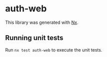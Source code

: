 # auth-web

This library was generated with [Nx](https://nx.dev).

## Running unit tests

Run `nx test auth-web` to execute the unit tests.
